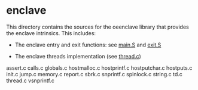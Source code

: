 enclave
=======

This directory contains the sources for the oeenclave library that provides
the enclave intrinsics. This includes:

- The enclave entry and exit functions: 
  see [main.S](main.S) and [exit.S](exit.S)

- The enclave threads implementation (see [thread.c](thread.c))

assert.c
calls.c
globals.c
hostmalloc.c
hostprintf.c
hostputchar.c
hostputs.c
init.c
jump.c
memory.c
report.c
sbrk.c
snprintf.c
spinlock.c
string.c
td.c
thread.c
vsnprintf.c
